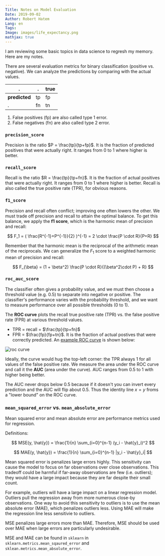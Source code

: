 ```yaml
---
Title: Notes on Model Evaluation
Date: 2019-09-02
Author: Robert Hatem
Lang: en
Tags:
Image: images/life_expectancy.png
mathjax: true
---
```


I am reviewing some basic topics in data science to regresh my memory. Here are my notes.

There are several evaluation metrics for binary classification (positive vs. negative). We can analyze the predictions by comparing with the actual values. 

| .             | .  | true |
|---            |----| --    |
| __predicted__ | tp  | fp    |
| .             | fn  | tn    |

1. False positives (fp) are also called type 1 error.
2. False negatives (fn) are also called type 2 error.


### `precision_score`
Precision is the ratio $P = \frac{tp}{tp+fp}$. It is the fraction of predicted positives that were actually right. It ranges from 0 to 1 where higher is better.

### `recall_score`
Recall is the ratio $R = \frac{tp}{tp+fn}$. It is the fraction of actual positives that were actually right. It ranges from 0 to 1 where higher is better. Recall is also called the true positive rate (TPR), for obvious reasons.

### `f1_score`
Precision and recall often conflict; improving one often lowers the other. We must trade off precision and recall to attain the optimal balance. To get this balance, we apply the __f1 score__, which is the harmonic mean of precision and recall:

$$ F_1 = ( \frac{R^{-1}+P^{-1}}{2} )^{-1} = 2 \cdot \frac{P \cdot R}{P+R} $$

Remember that the harmonic mean is the reciprocal of the arithmetic mean of the reciprocals. We can generalize the $F_1$ score to a weighted harmonic mean of precision and recall:

$$ F_{\beta} = (1 + \beta^2) \frac{P \cdot R}{(\beta^2\cdot P) + R} $$

### `roc_auc_score`
The classifier often gives a probability value, and we must then choose a threshold value (e.g. 0.5) to separate into negative or positive. The classifier's performance varies with the probability threshold, and we want to measure performance over all possible thresholds (0 to 1).

The __ROC curve__ plots the recall true positive rate (TPR) vs. the false positive rate (FPR) at various threshold values.
* TPR = recall = $\frac{tp}{tp+fn}$
* FPR = $\frac{fp}{fp+tn}$. It is the fraction of actual postives that were correctly predicted.
An [example ROC curve](https://scikit-learn.org/stable/auto_examples/model_selection/plot_roc.html#sphx-glr-auto-examples-model-selection-plot-roc-py) is shown below:

![roc curve](roc_curve.png)

Ideally, the curve would hug the top-left corner: the TPR always 1 for all values of the false positive rate. We measure the area under the ROC curve and call it the __AUC__ (area under the curve). AUC ranges from 0.5 to 1 with higher being better. 

The AUC never drops below 0.5 because if it doesn't you can invert every prediction and the AUC will flip about 0.5. Thus the identity line $x=y$ froms a "lower bound" on the ROC curve.

### `mean_squared_error` vs. `mean_absolute_error`
Mean squared error and mean absolute error are performance metrics used for regression.

Definitions:

$$ MSE(y, \hat{y}) = \frac{1}{n} \sum_{i=0}^{n-1} (y_i - \hat{y}_i)^2 $$

$$ MAE(y, \hat{y}) = \frac{1}{n} \sum_{i=0}^{n-1} |y_i - \hat{y}_i| $$

Mean squared error is penalizes large errors highly. This sensitivity can cause the model to focus on far observations over close observations. This tradeoff could be harmful if far-away observations are few (i.e. outliers); they would have a large impact because they are far despite their small count.

For example, outliers will have a large impact on a linear regression model. Outliers pull the regression away from more numerous close-by observations. One way to avoid this sensitivity to outliers is to use the mean absolute error (MAE), which penalizes outliers less. Using MAE will make the regression line less sensitivie to outliers.

MSE penalizes large errors more than MAE. Therefore, MSE should be used over MAE when large errors are particularly undesirable.

MSE and MAE can be found in `sklearn` in `sklearn.metrics.mean_sqaured_error` and `sklean.metrics.mean_absolute_error`.